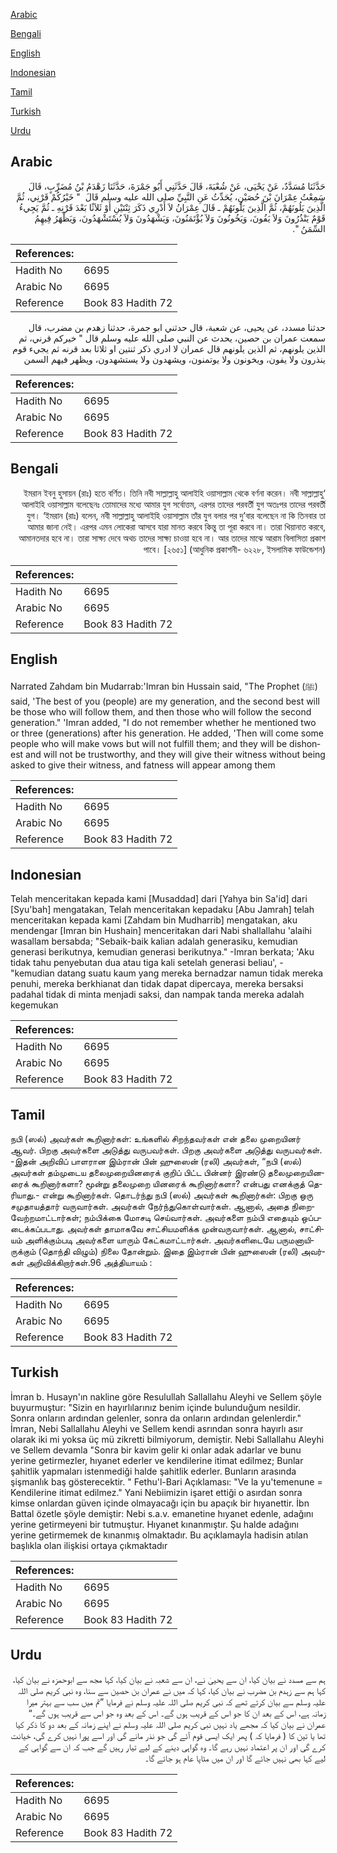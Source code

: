 [Arabic](#arabic)

[Bengali](#bengali)

[English](#english)

[Indonesian](#indonesian)

[Tamil](#tamil)

[Turkish](#turkish)

[Urdu](#urdu)

## Arabic


<div dir="rtl" lang="ar" style={{fontSize:'larger',backgroundColor:'#f8f9fa',padding:20}}>
حَدَّثَنَا مُسَدَّدٌ، عَنْ يَحْيَى، عَنْ شُعْبَةَ، قَالَ حَدَّثَنِي أَبُو جَمْرَةَ، حَدَّثَنَا زَهْدَمُ بْنُ مُضَرِّبٍ، قَالَ سَمِعْتُ عِمْرَانَ بْنَ حُصَيْنٍ، يُحَدِّثُ عَنِ النَّبِيِّ صلى الله عليه وسلم قَالَ ‏ "‏ خَيْرُكُمْ قَرْنِي، ثُمَّ الَّذِينَ يَلُونَهُمْ، ثُمَّ الَّذِينَ يَلُونَهُمْ ـ قَالَ عِمْرَانُ لاَ أَدْرِي ذَكَرَ ثِنْتَيْنِ أَوْ ثَلاَثًا بَعْدَ قَرْنِهِ ـ ثُمَّ يَجِيءُ قَوْمٌ يَنْذُرُونَ وَلاَ يَفُونَ، وَيَخُونُونَ وَلاَ يُؤْتَمَنُونَ، وَيَشْهَدُونَ وَلاَ يُسْتَشْهَدُونَ، وَيَظْهَرُ فِيهِمُ السِّمَنُ ‏"‏‏.‏
</div>
<div style={{backgroundColor:'#f8f9fa',padding:20, marginBottom: 10}}><table> <thead> <tr> <th>References:</th> <th></th> </tr> </thead> <tbody><tr><td>Hadith No</td><td>6695</td></tr><tr><td>Arabic No</td><td>6695</td></tr><tr><td>Reference</td><td>Book 83 Hadith 72</td></tr></tbody></table></div>


<div dir="rtl" lang="ar" style={{fontSize:'larger',backgroundColor:'#f8f9fa',padding:20}}>
حدثنا مسدد، عن يحيى، عن شعبة، قال حدثني ابو جمرة، حدثنا زهدم بن مضرب، قال سمعت عمران بن حصين، يحدث عن النبي صلى الله عليه وسلم قال " خيركم قرني، ثم الذين يلونهم، ثم الذين يلونهم قال عمران لا ادري ذكر ثنتين او ثلاثا بعد قرنه ثم يجيء قوم ينذرون ولا يفون، ويخونون ولا يوتمنون، ويشهدون ولا يستشهدون، ويظهر فيهم السمن
</div>
<div style={{backgroundColor:'#f8f9fa',padding:20, marginBottom: 10}}><table> <thead> <tr> <th>References:</th> <th></th> </tr> </thead> <tbody><tr><td>Hadith No</td><td>6695</td></tr><tr><td>Arabic No</td><td>6695</td></tr><tr><td>Reference</td><td>Book 83 Hadith 72</td></tr></tbody></table></div>

## Bengali


<div dir="rtl" lang="bn" style={{fontSize:'larger',backgroundColor:'#f8f9fa',padding:20}}>
‘ইমরান ইবনু হুসায়ন (রাঃ) হতে বর্ণিত। তিনি নবী সাল্লাল্লাহু আলাইহি ওয়াসাল্লাম থেকে বর্ণনা করেন। নবী সাল্লাল্লাহু আলাইহি ওয়াসাল্লাম বলেছেনঃ তোমাদের মধ্যে আমার যুগ সর্বোত্তম, এরপর তাদের পরবর্তী যুগ অতঃপর তাদের পরবর্তী যুগ। ‘ইমরান (রাঃ) বলেন, নবী সাল্লাল্লাহু আলাইহি ওয়াসাল্লাম তাঁর যুগ বলার পর দু’বার বলেছেন না কি তিনবার তা আমার জানা নেই। এরপর এমন লোকেরা আসবে যারা মানত করবে কিন্তু তা পূরা করবে না। তারা খিয়ানাত করবে, আমানতদার হবে না। তারা সাক্ষ্য দেবে অথচ তাদের সাক্ষ্য চাওয়া হবে না। আর তাদের মাঝে আরাম বিলাসিতা প্রকাশ পাবে। [২৬৫১] (আধুনিক প্রকাশনী- ৬২২৮, ইসলামিক ফাউন্ডেশন)
</div>
<div style={{backgroundColor:'#f8f9fa',padding:20, marginBottom: 10}}><table> <thead> <tr> <th>References:</th> <th></th> </tr> </thead> <tbody><tr><td>Hadith No</td><td>6695</td></tr><tr><td>Arabic No</td><td>6695</td></tr><tr><td>Reference</td><td>Book 83 Hadith 72</td></tr></tbody></table></div>

## English


<div dir="ltr" lang="en" style={{fontSize:'larger',backgroundColor:'#f8f9fa',padding:20}}>
Narrated Zahdam bin Mudarrab:'Imran bin Hussain said, "The Prophet (ﷺ) said, 'The best of you (people) are my generation, and the second best will be those who will follow them, and then those who will follow the second generation." 'Imran added, "I do not remember whether he mentioned two or three (generations) after his generation. He added, 'Then will come some people who will make vows but will not fulfill them; and they will be dishonest and will not be trustworthy, and they will give their witness without being asked to give their witness, and fatness will appear among them
</div>
<div style={{backgroundColor:'#f8f9fa',padding:20, marginBottom: 10}}><table> <thead> <tr> <th>References:</th> <th></th> </tr> </thead> <tbody><tr><td>Hadith No</td><td>6695</td></tr><tr><td>Arabic No</td><td>6695</td></tr><tr><td>Reference</td><td>Book 83 Hadith 72</td></tr></tbody></table></div>

## Indonesian


<div dir="ltr" lang="id" style={{fontSize:'larger',backgroundColor:'#f8f9fa',padding:20}}>
Telah menceritakan kepada kami [Musaddad] dari [Yahya bin Sa'id] dari [Syu'bah] mengatakan, Telah menceritakan kepadaku [Abu Jamrah] telah menceritakan kepada kami [Zahdam bin Mudharrib] mengatakan, aku mendengar [Imran bin Hushain] menceritakan dari Nabi shallallahu 'alaihi wasallam bersabda; "Sebaik-baik kalian adalah generasiku, kemudian generasi berikutnya, kemudian generasi berikutnya." -Imran berkata; 'Aku tidak tahu penyebutan dua atau tiga kali setelah generasi beliau', - "kemudian datang suatu kaum yang mereka bernadzar namun tidak mereka penuhi, mereka berkhianat dan tidak dapat dipercaya, mereka bersaksi padahal tidak di minta menjadi saksi, dan nampak tanda mereka adalah kegemukan
</div>
<div style={{backgroundColor:'#f8f9fa',padding:20, marginBottom: 10}}><table> <thead> <tr> <th>References:</th> <th></th> </tr> </thead> <tbody><tr><td>Hadith No</td><td>6695</td></tr><tr><td>Arabic No</td><td>6695</td></tr><tr><td>Reference</td><td>Book 83 Hadith 72</td></tr></tbody></table></div>

## Tamil


<div dir="ltr" lang="ta" style={{fontSize:'larger',backgroundColor:'#f8f9fa',padding:20}}>
நபி (ஸல்) அவர்கள் கூறினார்கள்: உங்களில் சிறந்தவர்கள் என் தலை முறையினர் ஆவர். பிறகு அவர்களை அடுத்து வருபவர்கள். பிறகு அவர்களை அடுத்து வருபவர்கள். -இதன் அறிவிப் பாளரான இம்ரான் பின் ஹுஸைன் (ரலி) அவர்கள், “நபி (ஸல்) அவர்கள் தம்முடைய தலைமுறையினரைக் குறிப் பிட்ட பின்னர் இரண்டு தலைமுறையினரைக் கூறினார்களா? மூன்று தலைமுறை யினரைக் கூறினார்களா? என்பது எனக்குத் தெரியாது.- என்று கூறினார்கள். தொடர்ந்து நபி (ஸல்) அவர்கள் கூறினார்கள்: பிறகு ஒரு சமுதாயத்தார் வருவார்கள். அவர்கள் நேர்ந்துகொள்வார்கள். ஆனால், அதை நிறைவேற்றமாட்டார்கள்; நம்பிக்கை மோசடி செய்வார்கள். அவர்களை நம்பி எதையும் ஒப்படைக்கப்படாது. அவர்கள் தாமாகவே சாட்சியமளிக்க முன்வருவார்கள். ஆனால், சாட்சியம் அளிக்கும்படி அவர்களை யாரும் கேட்கமாட்டார்கள். அவர்களிடையே பருமனாயிருக்கும் (தொந்தி விழும்) நிலை தோன்றும். இதை இம்ரான் பின் ஹுஸைன் (ரலி) அவர்கள் அறிவிக்கிறார்கள்.96 அத்தியாயம் :
</div>
<div style={{backgroundColor:'#f8f9fa',padding:20, marginBottom: 10}}><table> <thead> <tr> <th>References:</th> <th></th> </tr> </thead> <tbody><tr><td>Hadith No</td><td>6695</td></tr><tr><td>Arabic No</td><td>6695</td></tr><tr><td>Reference</td><td>Book 83 Hadith 72</td></tr></tbody></table></div>

## Turkish


<div dir="ltr" lang="tr" style={{fontSize:'larger',backgroundColor:'#f8f9fa',padding:20}}>
İmran b. Husayn'ın nakline göre Resulullah Sallallahu Aleyhi ve Sellem şöyle buyurmuştur: "Sizin en hayırlılarınız benim içinde bulunduğum nesildir. Sonra onların ardından gelenler, sonra da onların ardından gelenlerdir." İmran, Nebi Sallallahu Aleyhi ve Sellem kendi asrından sonra hayırlı asır olarak iki mi yoksa üç mü zikretti bilmiyorum, demiştir. Nebi Sallallahu Aleyhi ve Sellem devamla "Sonra bir kavim gelir ki onlar adak adarlar ve bunu yerine getirmezler, hıyanet ederler ve kendilerine itimat edilmez; Bunlar şahitlik yapmaları istenmediği halde şahitlik ederler. Bunların arasında şişmanlık baş gösterecektir. " Fethu'l-Bari Açıklaması: "Ve la yu'temenune = Kendilerine itimat edilmez." Yani Nebiimizin işaret ettiği o asırdan sonra kimse onlardan güven içinde olmayacağı için bu apaçık bir hıyanettir. İbn Battal özetle şöyle demiştir: Nebi s.a.v. emanetine hıyanet edenle, adağını yerine getirmeyeni bir tutmuştur. Hıyanet kınanmıştır. Şu halde adağını yerine getirmemek de kınanmış olmaktadır. Bu açıklamayla hadisin atılan başlıkla olan ilişkisi ortaya çıkmaktadır
</div>
<div style={{backgroundColor:'#f8f9fa',padding:20, marginBottom: 10}}><table> <thead> <tr> <th>References:</th> <th></th> </tr> </thead> <tbody><tr><td>Hadith No</td><td>6695</td></tr><tr><td>Arabic No</td><td>6695</td></tr><tr><td>Reference</td><td>Book 83 Hadith 72</td></tr></tbody></table></div>

## Urdu


<div dir="rtl" lang="ur" style={{fontSize:'larger',backgroundColor:'#f8f9fa',padding:20}}>
ہم سے مسدد نے بیان کیا، ان سے یحییٰ نے، ان سے شعبہ نے بیان کیا، کہا مجھ سے ابوحمزہ نے بیان کیا، کہا ہم سے زہدم بن مضرب نے بیان کیا، کہا کہ میں نے عمران بن حصین سے سنا، وہ نبی کریم صلی اللہ علیہ وسلم سے بیان کرتے تھے کہ نبی کریم صلی اللہ علیہ وسلم نے فرمایا ”تم میں سب سے بہتر میرا زمانہ ہے، اس کے بعد ان کا جو اس کے قریب ہوں گے۔ اس کے بعد وہ جو اس سے قریب ہوں گے۔“ عمران نے بیان کیا کہ مجھے یاد نہیں نبی کریم صلی اللہ علیہ وسلم نے اپنے زمانہ کے بعد دو کا ذکر کیا تھا یا تین کا ( فرمایا کہ ) پھر ایک ایسی قوم آئے گی جو نذر مانے گی اور اسے پورا نہیں کرے گی، خیانت کرے گی اور ان پر اعتماد نہیں رہے گا۔ وہ گواہی دینے کے لیے تیار رہیں گے جب کہ ان سے گواہی کے لیے کہا بھی نہیں جائے گا اور ان میں مٹاپا عام ہو جائے گا۔
</div>
<div style={{backgroundColor:'#f8f9fa',padding:20, marginBottom: 10}}><table> <thead> <tr> <th>References:</th> <th></th> </tr> </thead> <tbody><tr><td>Hadith No</td><td>6695</td></tr><tr><td>Arabic No</td><td>6695</td></tr><tr><td>Reference</td><td>Book 83 Hadith 72</td></tr></tbody></table></div>